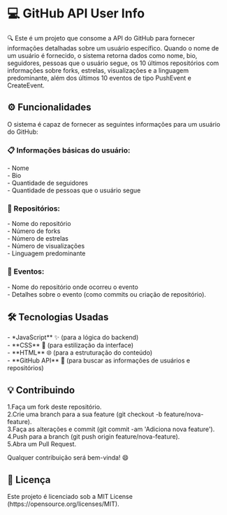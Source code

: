 <h1>💻 GitHub API User Info</h1>

🔍 Este é um projeto que consome a API do GitHub para fornecer informações detalhadas sobre um usuário específico. Quando o nome de um usuário é fornecido, o sistema retorna dados como nome, bio, seguidores, pessoas que o usuário segue, os 10 últimos repositórios com informações sobre forks, estrelas, visualizações e a linguagem predominante, além dos últimos 10 eventos de tipo PushEvent e CreateEvent.

<h2>⚙️ Funcionalidades</h2>

O sistema é capaz de fornecer as seguintes informações para um usuário do GitHub:

<h3>📋 Informações básicas do usuário:</h3>
    - Nome<br>
    - Bio<br>
    - Quantidade de seguidores<br>
    - Quantidade de pessoas que o usuário segue<br>

<h3>📂 Repositórios:</h3>
    - Nome do repositório<br>
    - Número de forks<br>
    - Número de estrelas<br>
    - Número de visualizações<br>
    - Linguagem predominante<br>

<h3>📝 Eventos:</h3>
    - Nome do repositório onde ocorreu o evento<br>
    - Detalhes sobre o evento (como commits ou criação de repositório).<br>

<h2>🛠️ Tecnologias Usadas</h2>
    - *JavaScript** ✨ (para a lógica do backend)<br>
    - **CSS** 🎨 (para estilização da interface)<br>
    - **HTML** 🌐 (para a estruturação do conteúdo)<br>
    - **GitHub API** 🔗 (para buscar as informações de usuários e repositórios)<br>

<h2>💡 Contribuindo</h2>
    1.Faça um fork deste repositório.<br>
    2.Crie uma branch para a sua feature (git checkout -b feature/nova-feature).<br>
    3.Faça as alterações e commit (git commit -am 'Adiciona nova feature').<br>
    4.Push para a branch (git push origin feature/nova-feature).<br>
    5.Abra um Pull Request.<br>

Qualquer contribuição será bem-vinda! 😄

<h2>📜 Licença</h2>
Este projeto é licenciado sob a MIT License (https://opensource.org/licenses/MIT).

